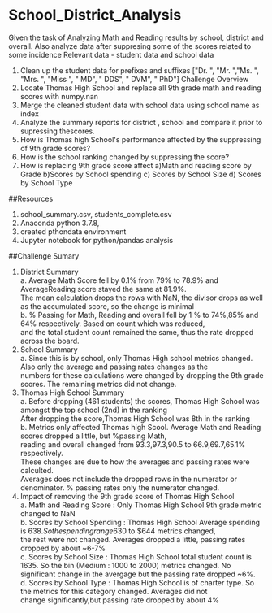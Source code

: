# School_District_Analysis
Given the task of Analyzing Math and Reading results by school, district and overall. 
Also analyze data after suppresing some of the scores related to some incidence
Relevant data - student data and school data

1)  Clean up the student data for prefixes and suffixes 
    ["Dr. ", "Mr. ","Ms. ", "Mrs. ", "Miss ", " MD", " DDS", " DVM", " PhD"]
    Challenge Overview
2)  Locate Thomas High School and replace all 9th grade math and reading scores with 
    numpy.nan
3)  Merge the cleaned student data with school data using school name as index
4)  Analyze the summary reports for district , school and compare it prior to supressing thescores.
5)  How is Thomas high School's performance affected by the suppressing of 9th grade scores?
6)  How is the school ranking changed by suppressing the score?
7)  How is replacing 9th grade score affect a)Math and reading score by Grade b)Scores by School spending
    c) Scores by School Size d) Scores by School Type

##Resources
1.  school_summary.csv, students_complete.csv
2.  Anaconda python 3.7.8, 
3.  created pthondata environment
4.  Jupyter notebook for python/pandas analysis

##Challenge Sumary
1.  District Summary  
    a. Average Math Score fell by 0.1% from 79% to 78.9% and AverageReading score stayed the same at 81.9%.  
    The mean calculation drops the rows with NaN, the divisor drops as well as the accumulated score, so the change is minimal  
    b. % Passing for Math, Reading and overall fell by 1 % to 74%,85% and 64% respectively. Based on count which was reduced,   
    and the total student count remained the same, thus the rate dropped across the board.  
2. School Summary  
    a. Since this is by school, only Thomas High school metrics changed. Also only the average and passing rates changes as the   
    numbers for these calculations were changed by dropping the 9th grade scores. The remaining metrics did not change.  
3. Thomas High School Summary  
    a. Before dropping (461 students) the scores, Thomas High School was amongst the top school (2nd) in the ranking  
    After dropping the score,Thomas High School was 8th in the ranking   
    b. Metrics only affected Thomas high Scool. Average Math and Reading scores dropped a little, but %passing Math,  
    reading and overall changed from 93.3,97.3,90.5 to 66.9,69.7,65.1% respectively.  
    These changes are due to how the averages and passing rates were calculted.   
    Averages does not include the dropped rows in the numerator or denominator. % passing rates only the numerator changed.  
4. Impact of removing the 9th grade score of Thomas High School  
   a. Math and Reading Score : Only Thomas High School 9th grade metric changed to NaN    
   b. Scores by School Spending : Thomas High School Average spending is $638. So the spending range$630 to $644 metrics changed,   
   the rest were not changed. Averages dropped a little, passing rates dropped by about ~6-7%    
   c. Scores by School Size : Thomas High School total student count is 1635. So the bin (Medium : 1000 to 2000) metrics changed. 
   No significant change in the avergage but the passing rate dropped ~6%.    
   d. Scores by School Type : Thomas High School is of charter type. So the metrics for this category changed. Averages did not   
   change significantly,but passing rate dropped by about 4%  

